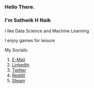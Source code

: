### Hello There.

### I'm Sathwik H Naik

I like Data Science and Machine Learning

I enjoy games for leisure

My Socials:

1. [E-Mail](sathwikhn@gmail.com)
2. [LinkedIn](https://www.linkedin.com/in/sathwikhnaik/)
3. [Twitter](https://twitter.com/not7wik)
4. [Reddit](https://www.reddit.com/user/sathwik1294)
5. [Steam](https://steamcommunity.com/id/lordzikron/)


